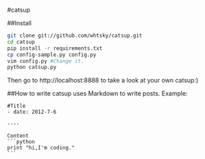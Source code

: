 #catsup

##Install
```bash
git clone git://github.com/whtsky/catsup.git
cd catsup
pip install -r requirements.txt
cp config-sample.py config.py
vim config.py #Change it.
python catsup.py
```
Then go to http://localhost:8888 to take a look at your own catsup:)

##How to write
catsup uses Markdown to write posts.
Example:

	#Title
	- date: 2012-7-6
	
	----
	
	Content
	```python
	print "hi,I'm coding."
	```
